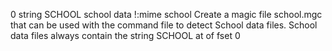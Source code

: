 0 string SCHOOL school data !:mime school Create a magic file school.mgc that can be used with the 
command file to detect School data files. School data files always contain the string SCHOOL at of
fset 0
